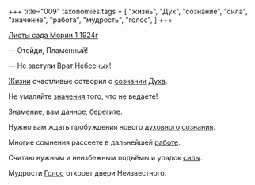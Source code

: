 +++
title="009"
taxonomies.tags = [
 "жизнь",
 "Дух",
 "сознание",
 "сила",
 "значение",
 "работа",
 "мудрость",
 "голос",
]
+++

[Листы сада Мории 1 1924г](/agni/1924)

— Отойди, Пламенный!   

— Не заступи Врат Небесных!   

[Жизни](/tags/жизнь) счастливые сотворил о [сознании](/tags/сознание) [Духа](/tags/Дух).   

Не умаляйте [значения](/tags/значение) того, что не ведаете!   

Знамение, вам данное, берегите.   

Нужно вам ждать пробуждения нового [духовного](/tags/Дух) [сознания](/tags/сознание).   

Многие сомнения рассеете в дальнейшей [работе](/tags/работа).   

Считаю нужным и неизбежным подъёмы и упадок [силы](/tags/сила).   

Мудрости [Голос](/tags/голос) откроет двери Неизвестного.   

